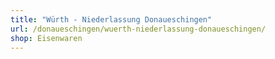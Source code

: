 ```yaml
---
title: "Würth - Niederlassung Donaueschingen"
url: /donaueschingen/wuerth-niederlassung-donaueschingen/
shop: Eisenwaren
---
```

